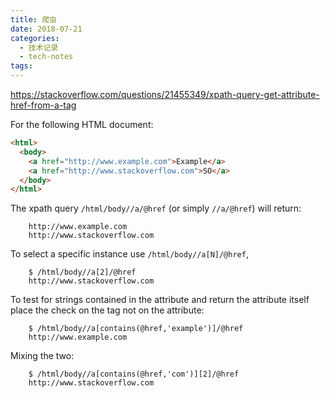 ```yaml
---
title: 爬虫
date: 2018-07-21
categories:
  - 技术记录
  - tech-notes
tags: 
---
```


https://stackoverflow.com/questions/21455349/xpath-query-get-attribute-href-from-a-tag

For the following HTML document:

```html
<html>
  <body>
    <a href="http://www.example.com">Example</a> 
    <a href="http://www.stackoverflow.com">SO</a> 
  </body>
</html>
```

The xpath query `/html/body//a/@href` (or simply `//a/@href`) will return:

```
    http://www.example.com
    http://www.stackoverflow.com
```

To select a specific instance use `/html/body//a[N]/@href`,

```
    $ /html/body//a[2]/@href
    http://www.stackoverflow.com
```

To test for strings contained in the attribute and return the attribute itself place the check on the tag not on the attribute:

```
    $ /html/body//a[contains(@href,'example')]/@href
    http://www.example.com
```

Mixing the two:

```
    $ /html/body//a[contains(@href,'com')][2]/@href
    http://www.stackoverflow.com
```